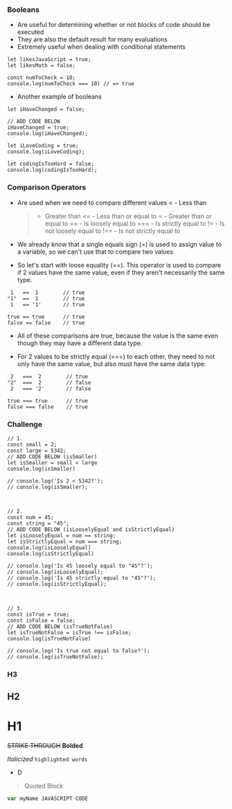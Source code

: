 ### Booleans
- Are useful for determining whether or not blocks of code should be executed
- They are also the default result for many evaluations
- Extremely useful when dealing with conditional statements
```
let likesJavaScript = true;
let likesMath = false;

const numToCheck = 10;
console.log(numToCheck === 10) // => true
```
- Another example of booleans
```
let iHaveChanged = false;

// ADD CODE BELOW
iHaveChanged = true;
console.log(iHaveChanged);

let iLoveCoding = true;
console.log(iLoveCoding);

let codingIsTooHard = false;
console.log(codingIsTooHard);
```

### Comparison Operators
- Are used when we need to compare different values
    < - Less than
    > - Greater than
    <= - Less than or equal to
    >= - Greater than or equal to
    == - Is loosely equal to
    === - Is strictly equal to
    != - Is not loosely equal to
    !== - Is not strictly equal to

- We already know that a single equals sign (=) is used to assign value to a variable, so we can't use that to compare two values
- So let's start with loose equality (==). This operator is used to compare if 2 values have the same value, even if they aren't necessarily the same type.
```
 1   ==  1        // true
"1"  ==  1        // true
 1   == '1'       // true

true == true      // true
false == false    // true
```
- All of these comparisons are true, because the value is the same even though they may have a different data type.

- For 2 values to be strictly equal (===) to each other, they need to not only have the same value, but also must have the same data type:
```
 2   ===  2        // true
"2"  ===  2        // false
 2   === '2'       // false

true === true      // true
false === false    // true
```

### Challenge
```
// 1.
const small = 2;
const large = 5342;
// ADD CODE BELOW (isSmaller)
let isSmaller = small < large
console.log(isSmaller)

// console.log('Is 2 < 5342?');
// console.log(isSmaller);



// 2.
const num = 45;
const string = "45";
// ADD CODE BELOW (isLooselyEqual and isStrictlyEqual)
let isLooselyEqual = num == string;
let isStrictlyEqual = num === string;
console.log(isLooselyEqual)
console.log(isStrictlyEqual)

// console.log('Is 45 loosely equal to "45"?'); 
// console.log(isLooselyEqual);
// console.log('Is 45 strictly equal to "45"?');
// console.log(isStrictlyEqual);



// 3.
const isTrue = true;
const isFalse = false;
// ADD CODE BELOW (isTrueNotFalse)
let isTrueNotFalse = isTrue !== isFalse;
console.log(isTrueNotFalse)

// console.log('Is true not equal to false?');
// console.log(isTrueNotFalse);
```

### H3
## H2
# H1
~~STRIKE THROUGH~~
**Bolded**

*Italicized*
`highlighted words`
 - D
 >Quoted Block

 ```JAVASCRIPT
var myName JAVASCRIPT CODE
 ```
